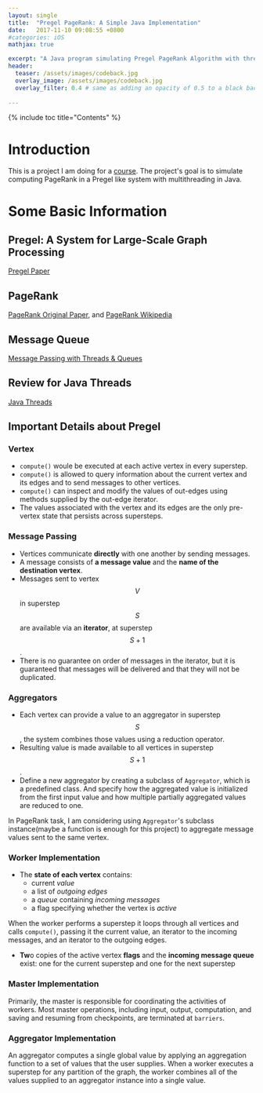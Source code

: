 ```yaml
---
layout: single
title:  "Pregel PageRank: A Simple Java Implementation"
date:   2017-11-10 09:08:55 +0800
#categories: iOS
mathjax: true

excerpt: "A Java program simulating Pregel PageRank Algorithm with threads and message queue"
header:
  teaser: /assets/images/codeback.jpg
  overlay_image: /assets/images/codeback.jpg
  overlay_filter: 0.4 # same as adding an opacity of 0.5 to a black background
  
---
```


{% include toc title="Contents" %}

# Introduction
This is a project I am doing for a [course][590s]. The project's goal is to simulate computing PageRank in a Pregel like system with multithreading in Java.


# Some Basic Information

## Pregel: A System for Large-Scale Graph Processing
[Pregel Paper][Pregel]

## PageRank
[PageRank Original Paper][PageRank], and 
[PageRank Wikipedia][PageRankWiki]


## Message Queue
[Message Passing with Threads & Queues][mitMessage]

## Review for Java Threads
[Java Threads][threads]


## Important Details about Pregel

### Vertex
- ```compute()``` woule be executed at each active vertex in every superstep.
- ```compute()``` is allowed to query information about the current vertex and its edges and to send messages to other vertices.
- ```compute()``` can inspect and modify the values of out-edges using methods supplied by the out-edge iterator.
- The values associated with the vertex and its edges are the only pre-vertex state that persists across supersteps.

### Message Passing
- Vertices communicate **directly** with one another by sending messages.
- A message consists of **a message value** and the **name of the destination vertex**.
- Messages sent to vertex $$V$$ in superstep $$S$$ are available via an **iterator**, at superstep $$S+1$$.
- There is no guarantee on order of messages in the iterator, but it is guaranteed that messages will be delivered and that they will not be duplicated.

### Aggregators
- Each vertex can provide a value to an aggregator in superstep $$S$$, the system combines those values using a reduction operator.
- Resulting value is made available to all vertices in superstep $$S+1$$.
- Define a new aggregator by creating a subclass of ```Aggregator```, which is a predefined class. And specify how the aggregated value is initialized from the first input value and how multiple partially aggregated values are reduced to one.

In PageRank task, I am considering using ```Aggregator```'s subclass instance(maybe a function is enough for this project) to aggregate message values sent to the same vertex.

### Worker Implementation
- The **state of each vertex** contains:
  - current *value*
  - a list of *outgoing edges*
  - a *queue* containing *incoming messages*
  - a flag specifying whether the vertex is *active*
  
When the worker performs a superstep it loops through all vertices and calls ```compute()```, passing it the current value, an iterator to the incoming messages, and an iterator to the outgoing edges.

- **Tw**o copies of the active vertex **flags** and the **incoming message queue** exist: one for the current superstep and one for the next superstep

### Master Implementation
Primarily, the master is responsible for coordinating the activities of workers. Most master operations, including input, output, computation, and saving and resuming from checkpoints, are terminated at ```barriers```.

### Aggregator Implementation
An aggregator computes a single global value by applying an aggregation function to a set of values that the user supplies. When a worker executes a superstep for any partition of the graph, the worker combines all of the values supplied to an aggregator instance into a single value.



[590s]:https://emeryberger.com/systems-for-data-science-compsci-590s/
[Pregel]: https://kowshik.github.io/JPregel/pregel_paper.pdf
[PageRank]: http://infolab.stanford.edu/pub/papers/google.pdf
[PageRankWiki]: https://en.wikipedia.org/wiki/PageRank
[mitMessage]: http://web.mit.edu/6.005/www/fa14/classes/20-queues-locks/message-passing/
[threads]:https://www.ibm.com/developerworks/java/tutorials/j-threads/j-threads.html

